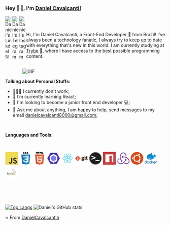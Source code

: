 ### Hey 👋🏽, I'm [Daniel Cavalcanti!](https://danielcavalcantih.github.io/) 

<a href="https://www.linkedin.com/in/daniel-cavalcanti-535366213/">
  <img align="left" alt="Daniel's LinkdeIN" width="22px" src="https://cdn.jsdelivr.net/npm/simple-icons@v3/icons/linkedin.svg" />
</a>
<a href="https://telegram.org/dl">
  <img align="left" alt="Daniel's Telegram" width="22px" src="https://cdn.jsdelivr.net/npm/simple-icons@v3/icons/telegram.svg" />
</a>
<a href="https://www.instagram.com/daniel_cavalcantih/">
  <img align="left" alt="Daniel's Instagram" width="22px" src="https://cdn.jsdelivr.net/npm/simple-icons@v3/icons/instagram.svg" />
</a>

<br />
<br />

Hi, I'm Daniel Cavalcanti, a Front-End Developer 🚀 from Brazil! I've always been a technology fanatic, I always try to keep up to date with everything that's new in this world. I am currently studying at [Trybe](https://github.com/betrybe) 🚀, where I have access to the best possible programming content.

<br />

  <img align="right" width="450" alt="GIF" src="https://camo.githubusercontent.com/a8315f2ed2dfedf561563a307c6fc5dc541eb9b8c291f9003f74e8eac84b2bc2/68747470733a2f2f692e6962622e636f2f37525157776b522f74756d626c722d66356533653132313035336261386438303763633033613133656266643162382d32336538313461312d313238302e676966" />
  
<br />
  
**Talking about Personal Stuffs:**

- 👨🏽‍💻 I currently don't work;
- 🌱 I’m currently learning React; 
- 👯 I'm looking to become a junior front end developer 💻;
- 💬 Ask me about anything, I am happy to help, send messages to my email danielcavalcanti8000@gmail.com;

<br />

**Languages and Tools:**  

<br />

<code><img height="40" src="https://raw.githubusercontent.com/github/explore/80688e429a7d4ef2fca1e82350fe8e3517d3494d/topics/javascript/javascript.png"></code>
<code><img height="40" src="https://raw.githubusercontent.com/github/explore/80688e429a7d4ef2fca1e82350fe8e3517d3494d/topics/css/css.png"></code>
<code><img height="40" src="https://raw.githubusercontent.com/github/explore/80688e429a7d4ef2fca1e82350fe8e3517d3494d/topics/html/html.png"></code>
<code><img height="40" src="https://raw.githubusercontent.com/github/explore/80688e429a7d4ef2fca1e82350fe8e3517d3494d/topics/eslint/eslint.png"></code>
<code><img height="40" src="https://raw.githubusercontent.com/github/explore/80688e429a7d4ef2fca1e82350fe8e3517d3494d/topics/react/react.png"></code>
<code><img height="40" src="https://raw.githubusercontent.com/github/explore/80688e429a7d4ef2fca1e82350fe8e3517d3494d/topics/git/git.png"></code>
<code><img height="40" src="https://raw.githubusercontent.com/github/explore/80688e429a7d4ef2fca1e82350fe8e3517d3494d/topics/terminal/terminal.png"></code>
<code><img height="40" src="https://raw.githubusercontent.com/github/explore/80688e429a7d4ef2fca1e82350fe8e3517d3494d/topics/npm/npm.png"></code>
<code><img height="40" src="https://raw.githubusercontent.com/github/explore/80688e429a7d4ef2fca1e82350fe8e3517d3494d/topics/redux/redux.png"></code>
<code><img height="40" src="https://raw.githubusercontent.com/github/explore/80688e429a7d4ef2fca1e82350fe8e3517d3494d/topics/ubuntu/ubuntu.png"></code>
<code><img height="40" src="https://raw.githubusercontent.com/github/explore/80688e429a7d4ef2fca1e82350fe8e3517d3494d/topics/docker/docker.png"></code>
<code><img height="40" src="https://raw.githubusercontent.com/github/explore/80688e429a7d4ef2fca1e82350fe8e3517d3494d/topics/mysql/mysql.png"></code>

<br />
<br />
<br />

[![Top Langs](https://github-readme-stats.vercel.app/api/top-langs/?username=DanielCavalcantih)](https://github.com/DanielCavalcantih/github-readme-stats)
![Daniel's GitHub stats](https://github-readme-stats.vercel.app/api?username=DanielCavalcantih&show_icons=true&theme=tokyonight)

⭐️ From [DanielCavalcantih](https://github.com/DanielCavalcantih)
